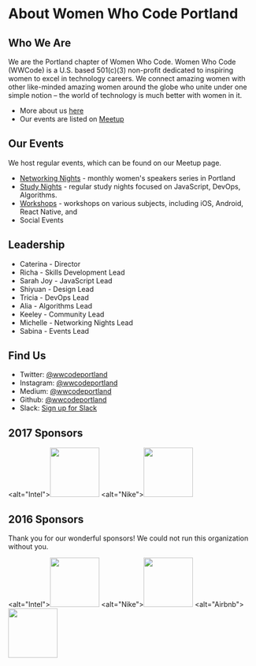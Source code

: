# About Women Who Code Portland

## Who We Are
We are the Portland chapter of Women Who Code. Women Who Code (WWCode) is a U.S. based 501(c)(3) non-profit dedicated to inspiring women to excel in technology careers. We connect amazing women with other like-minded amazing women around the globe who unite under one simple notion – the world of technology is much better with women in it.
* More about us [here](http://womenwhocode.com/portland)
* Our events are listed on [Meetup](http://www.meetup.com/Women-Who-Code-Portland/)

## Our Events
We host regular events, which can be found on our Meetup page.

* [Networking Nights](https://github.com/wwcodeportland/networking-nights) - monthly women's speakers series in Portland
* [Study Nights](https://github.com/wwcodeportland/study-nights) - regular study nights focused on JavaScript, DevOps, Algorithms.
* [Workshops](https://github.com/wwcodeportland/workshops) - workshops on various subjects, including iOS, Android, React Native, and
* Social Events

## Leadership

* Caterina - Director
* Richa - Skills Development Lead
* Sarah Joy - JavaScript Lead
* Shiyuan - Design Lead
* Tricia - DevOps Lead
* Alia - Algorithms Lead
* Keeley - Community Lead
* Michelle - Networking Nights Lead
* Sabina - Events Lead

## Find Us

- Twitter: [@wwcodeportland](http://twitter.com/wwcodeportland)
- Instagram: [@wwcodeportland](http://instagram.com/wwcodeportland)
- Medium: [@wwcodeportland](http://medium.com/@wwcodeportland)
- Github: [@wwcodeportland](http://github.com/wwcodeportland)
- Slack: [Sign up for Slack](http://bit.ly/28SvZLC)

## 2017 Sponsors

<alt="Intel"><img height=100 src="https://github.com/wwcodeportland/networking-nights/blob/master/logos/logo-intel.png">
<alt="Nike"><img height=100 src="https://github.com/wwcodeportland/networking-nights/blob/master/logos/logo-nike.png">


## 2016 Sponsors
Thank you for our wonderful sponsors! We could not run this organization without you.

<alt="Intel"><img height=100 src="https://github.com/wwcodeportland/networking-nights/blob/master/logos/logo-intel.png">
<alt="Nike"><img height=100 src="https://github.com/wwcodeportland/networking-nights/blob/master/logos/logo-nike.png">
<alt="Airbnb"><img height=100 src="https://github.com/wwcodeportland/networking-nights/blob/master/logos/logo-airbnb.png">
